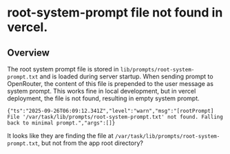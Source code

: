 # root-system-prompt file not found in vercel.

## Overview

The root system prompt file is stored in `lib/prompts/root-system-prompt.txt` and is loaded during server startup. When sending prompt to OpenRouter, the content of this file is prepended to the user message as system prompt. This works fine in local development, but in vercel deployment, the file is not found, resulting in empty system prompt.

```log
{"ts":"2025-09-26T06:09:12.341Z","level":"warn","msg":"[rootPrompt] File '/var/task/lib/prompts/root-system-prompt.txt' not found. Falling back to minimal prompt.","args":[]}
```

It looks like they are finding the file at `/var/task/lib/prompts/root-system-prompt.txt`, but not from the app root directory?
